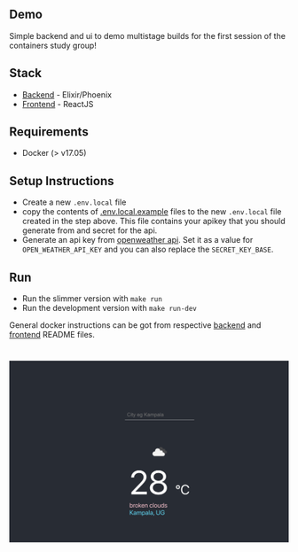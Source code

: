 ## Demo
Simple backend and ui to demo multistage builds for the first session of the containers study group!

## Stack
- [Backend](weather_api/README.md) - Elixir/Phoenix
- [Frontend](fe/README.md) - ReactJS

## Requirements
- Docker (> v17.05)

## Setup Instructions
 - Create a new `.env.local` file
 - copy the contents of [.env.local.example](weather_api/.env.local.example) files to the new `.env.local` file created in the step above. This file contains your apikey that you should generate from  and secret for the api.
- Generate an api key from [openweather api](https://openweathermap.org/appid). Set it as a value for `OPEN_WEATHER_API_KEY` and you can also replace the `SECRET_KEY_BASE`. 

## Run
- Run the slimmer version with `make run`
- Run the development version with `make run-dev`

General docker instructions can be got from respective [backend](weather_api/README.md) and [frontend](fe/README.md) README files. 

#
![View](./ui.png)
